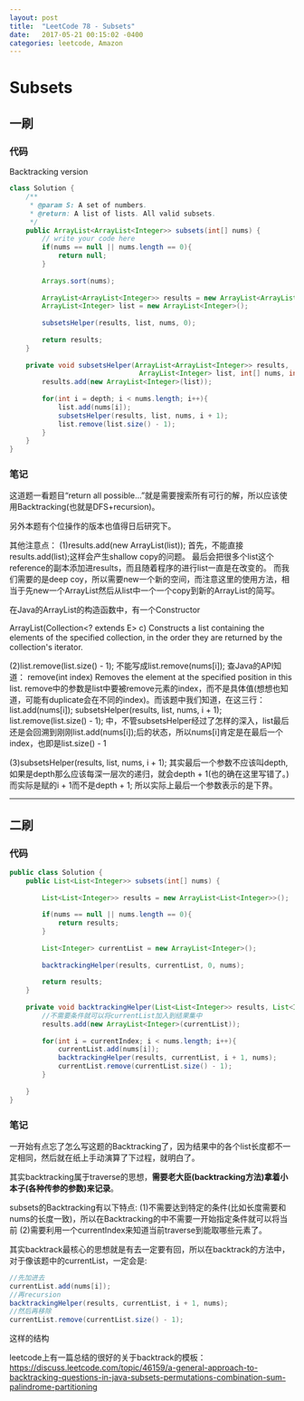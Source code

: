 ```yaml
---
layout: post
title:  "LeetCode 78 - Subsets"
date:   2017-05-21 00:15:02 -0400
categories: leetcode, Amazon
---
```


# Subsets

## 一刷

### 代码

Backtracking version
```java
class Solution {
    /**
     * @param S: A set of numbers.
     * @return: A list of lists. All valid subsets.
     */
    public ArrayList<ArrayList<Integer>> subsets(int[] nums) {
        // write your code here
        if(nums == null || nums.length == 0){
            return null;
        }
        
        Arrays.sort(nums);
        
        ArrayList<ArrayList<Integer>> results = new ArrayList<ArrayList<Integer>>();
        ArrayList<Integer> list = new ArrayList<Integer>();
        
        subsetsHelper(results, list, nums, 0);
        
        return results;
    }
    
    private void subsetsHelper(ArrayList<ArrayList<Integer>> results, 
                                ArrayList<Integer> list, int[] nums, int depth){
        results.add(new ArrayList<Integer>(list));
        
        for(int i = depth; i < nums.length; i++){
            list.add(nums[i]);
            subsetsHelper(results, list, nums, i + 1);
            list.remove(list.size() - 1);
        }
    }
}
```

### 笔记

这道题一看题目“return all possible...”就是需要搜索所有可行的解，所以应该使用Backtracking(也就是DFS+recursion)。

另外本题有个位操作的版本也值得日后研究下。


其他注意点：
(1)results.add(new ArrayList<Integer>(list));
首先，不能直接results.add(list);这样会产生shallow copy的问题。
最后会把很多个list这个reference的副本添加进results，而且随着程序的进行list一直是在改变的。
而我们需要的是deep coy，所以需要new一个新的空间，而注意这里的使用方法，相当于先new一个ArrayList然后从list中一个一个copy到新的ArrayList的简写。

在Java的ArrayList的构造函数中，有一个Constructor

ArrayList(Collection<? extends E> c)
Constructs a list containing the elements of the specified collection, in the order they are returned by the collection's iterator.

(2)list.remove(list.size() - 1);
不能写成list.remove(nums[i]);
查Java的API知道：
remove(int index)
Removes the element at the specified position in this list.
remove中的参数是list中要被remove元素的index，而不是具体值(想想也知道，可能有duplicate会在不同的index)。而该题中我们知道，在这三行：
list.add(nums[i]);
subsetsHelper(results, list, nums, i + 1);
list.remove(list.size() - 1);
中，不管subsetsHelper经过了怎样的深入，list最后还是会回溯到刚刚list.add(nums[i]);后的状态，所以nums[i]肯定是在最后一个index，也即是list.size() - 1

(3)subsetsHelper(results, list, nums, i + 1);
其实最后一个参数不应该叫depth,如果是depth那么应该每深一层次的递归，就会depth + 1(也的确在这里写错了。)
而实际是赋的i + 1而不是depth + 1;
所以实际上最后一个参数表示的是下界。

---

## 二刷

### 代码

```java
public class Solution {
    public List<List<Integer>> subsets(int[] nums) {
        
        List<List<Integer>> results = new ArrayList<List<Integer>>();
        
        if(nums == null || nums.length == 0){
            return results;
        }
        
        List<Integer> currentList = new ArrayList<Integer>();
        
        backtrackingHelper(results, currentList, 0, nums);
        
        return results;
    }
    
    private void backtrackingHelper(List<List<Integer>> results, List<Integer> currentList, int currentIndex, int[] nums){
        //不需要条件就可以将currentList加入到结果集中
        results.add(new ArrayList<Integer>(currentList));
        
        for(int i = currentIndex; i < nums.length; i++){
            currentList.add(nums[i]);
            backtrackingHelper(results, currentList, i + 1, nums);
            currentList.remove(currentList.size() - 1);
        }
        
    }
}
```


### 笔记

一开始有点忘了怎么写这题的Backtracking了，因为结果中的各个list长度都不一定相同，然后就在纸上手动演算了下过程，就明白了。

其实backtracking属于traverse的思想，**需要老大臣(backtracking方法)拿着小本子(各种传参的参数)来记录**。

subsets的Backtracking有以下特点:
(1)不需要达到特定的条件(比如长度需要和nums的长度一致)，所以在Backtracking的中不需要一开始指定条件就可以将当前
(2)需要利用一个currentIndex来知道当前traverse到能取哪些元素了。

其实backtrack最核心的思想就是有去一定要有回，所以在backtrack的方法中，对于像该题中的currentList，一定会是:
```java
//先加进去
currentList.add(nums[i]);
//再recursion
backtrackingHelper(results, currentList, i + 1, nums);
//然后再移除
currentList.remove(currentList.size() - 1);
```
这样的结构

leetcode上有一篇总结的很好的关于backtrack的模板：<https://discuss.leetcode.com/topic/46159/a-general-approach-to-backtracking-questions-in-java-subsets-permutations-combination-sum-palindrome-partitioning>

